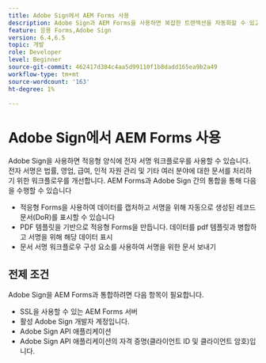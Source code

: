 ```yaml
---
title: Adobe Sign에서 AEM Forms 사용
description: Adobe Sign과 AEM Forms을 사용하면 복잡한 트랜잭션을 자동화할 수 있고, 원활한 디지털 경험의 일부로 법적 전자 서명을 포함시킬 수 있습니다.
feature: 응용 Forms,Adobe Sign
version: 6.4,6.5
topic: 개발
role: Developer
level: Beginner
source-git-commit: 462417d384c4aa5d99110f1b8dadd165ea9b2a49
workflow-type: tm+mt
source-wordcount: '163'
ht-degree: 1%

---
```


# Adobe Sign에서 AEM Forms 사용

Adobe Sign을 사용하면 적응형 양식에 전자 서명 워크플로우를 사용할 수 있습니다. 전자 서명은 법률, 영업, 급여, 인적 자원 관리 및 기타 여러 분야에 대한 문서를 처리하기 위한 워크플로우를 개선합니다.
AEM Forms과 Adobe Sign 간의 통합을 통해 다음을 수행할 수 있습니다

* 적응형 Forms을 사용하여 데이터를 캡처하고 서명을 위해 자동으로 생성된 레코드 문서(DoR)를 표시할 수 있습니다
* PDF 템플릿을 기반으로 적응형 Forms을 만듭니다. 데이터를 pdf 템플릿과 병합하고 서명을 위해 해당 데이터 표시
* 문서 서명 워크플로우 구성 요소를 사용하여 서명을 위한 문서 보내기

## 전제 조건

Adobe Sign을 AEM Forms과 통합하려면 다음 항목이 필요합니다.

* SSL을 사용할 수 있는 AEM Forms 서버
* 활성 Adobe Sign 개발자 계정입니다.
* Adobe Sign API 애플리케이션
* Adobe Sign API 애플리케이션의 자격 증명(클라이언트 ID 및 클라이언트 암호)입니다.

